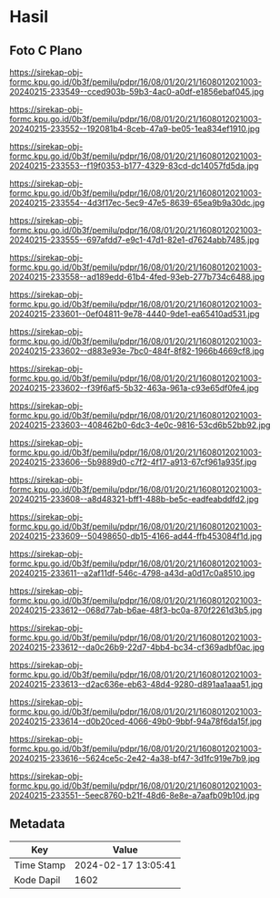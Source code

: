 # Hasil

## Foto C Plano

https://sirekap-obj-formc.kpu.go.id/0b3f/pemilu/pdpr/16/08/01/20/21/1608012021003-20240215-233549--cced903b-59b3-4ac0-a0df-e1856ebaf045.jpg

https://sirekap-obj-formc.kpu.go.id/0b3f/pemilu/pdpr/16/08/01/20/21/1608012021003-20240215-233552--192081b4-8ceb-47a9-be05-1ea834ef1910.jpg

https://sirekap-obj-formc.kpu.go.id/0b3f/pemilu/pdpr/16/08/01/20/21/1608012021003-20240215-233553--f19f0353-b177-4329-83cd-dc14057fd5da.jpg

https://sirekap-obj-formc.kpu.go.id/0b3f/pemilu/pdpr/16/08/01/20/21/1608012021003-20240215-233554--4d3f17ec-5ec9-47e5-8639-65ea9b9a30dc.jpg

https://sirekap-obj-formc.kpu.go.id/0b3f/pemilu/pdpr/16/08/01/20/21/1608012021003-20240215-233555--697afdd7-e9c1-47d1-82e1-d7624abb7485.jpg

https://sirekap-obj-formc.kpu.go.id/0b3f/pemilu/pdpr/16/08/01/20/21/1608012021003-20240215-233558--ad189edd-61b4-4fed-93eb-277b734c6488.jpg

https://sirekap-obj-formc.kpu.go.id/0b3f/pemilu/pdpr/16/08/01/20/21/1608012021003-20240215-233601--0ef04811-9e78-4440-9de1-ea65410ad531.jpg

https://sirekap-obj-formc.kpu.go.id/0b3f/pemilu/pdpr/16/08/01/20/21/1608012021003-20240215-233602--d883e93e-7bc0-484f-8f82-1966b4669cf8.jpg

https://sirekap-obj-formc.kpu.go.id/0b3f/pemilu/pdpr/16/08/01/20/21/1608012021003-20240215-233602--f39f6af5-5b32-463a-961a-c93e65df0fe4.jpg

https://sirekap-obj-formc.kpu.go.id/0b3f/pemilu/pdpr/16/08/01/20/21/1608012021003-20240215-233603--408462b0-6dc3-4e0c-9816-53cd6b52bb92.jpg

https://sirekap-obj-formc.kpu.go.id/0b3f/pemilu/pdpr/16/08/01/20/21/1608012021003-20240215-233606--5b9889d0-c7f2-4f17-a913-67cf961a935f.jpg

https://sirekap-obj-formc.kpu.go.id/0b3f/pemilu/pdpr/16/08/01/20/21/1608012021003-20240215-233608--a8d48321-bff1-488b-be5c-eadfeabddfd2.jpg

https://sirekap-obj-formc.kpu.go.id/0b3f/pemilu/pdpr/16/08/01/20/21/1608012021003-20240215-233609--50498650-db15-4166-ad44-ffb453084f1d.jpg

https://sirekap-obj-formc.kpu.go.id/0b3f/pemilu/pdpr/16/08/01/20/21/1608012021003-20240215-233611--a2af11df-546c-4798-a43d-a0d17c0a8510.jpg

https://sirekap-obj-formc.kpu.go.id/0b3f/pemilu/pdpr/16/08/01/20/21/1608012021003-20240215-233612--068d77ab-b6ae-48f3-bc0a-870f2261d3b5.jpg

https://sirekap-obj-formc.kpu.go.id/0b3f/pemilu/pdpr/16/08/01/20/21/1608012021003-20240215-233612--da0c26b9-22d7-4bb4-bc34-cf369adbf0ac.jpg

https://sirekap-obj-formc.kpu.go.id/0b3f/pemilu/pdpr/16/08/01/20/21/1608012021003-20240215-233613--d2ac636e-eb63-48d4-9280-d891aa1aaa51.jpg

https://sirekap-obj-formc.kpu.go.id/0b3f/pemilu/pdpr/16/08/01/20/21/1608012021003-20240215-233614--d0b20ced-4066-49b0-9bbf-94a78f6da15f.jpg

https://sirekap-obj-formc.kpu.go.id/0b3f/pemilu/pdpr/16/08/01/20/21/1608012021003-20240215-233616--5624ce5c-2e42-4a38-bf47-3d1fc919e7b9.jpg

https://sirekap-obj-formc.kpu.go.id/0b3f/pemilu/pdpr/16/08/01/20/21/1608012021003-20240215-233551--5eec8760-b21f-48d6-8e8e-a7aafb09b10d.jpg


## Metadata

| Key        | Value               |
| ---------- | ------------------- |
| Time Stamp | 2024-02-17 13:05:41 |
| Kode Dapil | 1602                |



